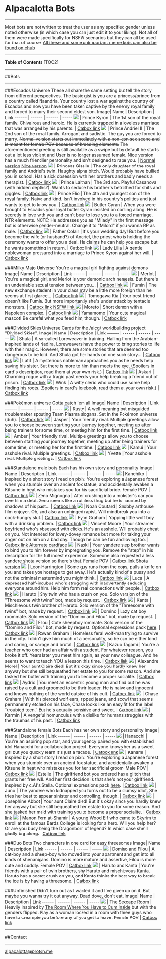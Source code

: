 # Alpacalotta Bots

***
Most bots are not written to treat the user as any specified gender unless noted otherwise (in which case you can just edit it to your liking). Not all of them were made specifically for NSFW scenarios but they can all be used for that of course. 
[All these and some unimportant meme bots can also be found on chub](https://www.chub.ai/users/Alpacalotta)

***
**Table of Contents**
[TOC2]
***
##Bots
***
###Escados Universe
These all share the same setting but tell the story from different perspectives. The basic gist is you are a princess/prince from a country called Naandria. Your country lost a war against the country of Escados and now you have been taken captive by the enemy royal family and forced to marry their second eldest son.
Image| Name | Description | Link
------ | ------ | ------ | -----
 ![](https://files.catbox.moe/ngsqi6.png) | Prince Kyron | The 1st son of the royal family. Chivalrous and heroic. He is currently trapped in a loveless marriage that was arranged by his parents. | [Catbox link](https://files.catbox.moe/ngsqi6.png)
 ![](https://files.catbox.moe/mqfpi5.png) | Prince Andriel II | The 2nd son of the royal family. Arrogant and sadistic. The guy you are forced to marry. ~~Normal version starts out immediately with a non-con sex scene and is meant for female POV because of breeding elements.~~ The aforementioned greeting is still available as a swipe but by default he starts out a lot less violent and User is no longer assumed female. Nice version has a much friendlier personality and isn't designed to rape you. | [Normal version](https://files.catbox.moe/l3h4bf.png)  [Nice version](https://files.catbox.moe/cl8fy7.png)
 ![](https://files.catbox.moe/iuz2eg.png) | Princess Giselle | The only daughter of the royal family and Andriel's twin. Haughty alpha bitch. Would probably have bullied you in school. Has a sick obsession with her brothers and badly needs a therapist. | [Catbox link](https://files.catbox.moe/iuz2eg.png)
 ![](https://files.catbox.moe/2hr51d.png) | Prince Laithan | The 3rd son. Playful Casanova (with hidden depths?). Wants to seduce his brother's betrothed for shits and giggles. | [Catbox link](https://files.catbox.moe/2hr51d.png)
 ![](https://files.catbox.moe/8bx303.png) | Prince Elio | The 4th and youngest son of the royal family. Naive and kind. Isn't involved in his country's politics and just wants to get to know you. | [Catbox link](https://files.catbox.moe/8bx303.png)
 ![](https://files.catbox.moe/l9tv3f.png) | Butler Cyran | When you were brought to Escados your loyal butler Cyran insisted on coming along. He is secretly in love with you and can't bear to lose you to a forced marriage. NTR elements. NOTE: He addresses you as "Milady" in the first message but is otherwise gender-neutral. Change it to "Milord" if you wanna RP as male. | [Catbox link](https://files.catbox.moe/l9tv3f.png)
 ![](https://files.catbox.moe/24vb5s.png) | Father Colair | It's your wedding day! But before you become the wife (or husband?) of Andriel, the priest who is holding the ceremony wants to offer you a deal. He claims he can help you escape but he wants something in return. | [Catbox link](https://files.catbox.moe/24vb5s.png)
 ![](https://files.catbox.moe/ypa54u.png) | Lady Lilia | A gentle noblewoman pressured into a marriage to Prince Kyron against her will. | [Catbox link](https://files.catbox.moe/ypa54u.png)

###Milky Majo Universe
You're a magical girl fighting against demons
Image| Name | Description | Link
------ | ------ | ------ | -----
 ![](https://files.catbox.moe/wrl105.png) | Merlot | You're a magical girl, and Merlot is your demonic arch nemesis. But there's an undeniable sexual tension between you... | [Catbox link](https://files.catbox.moe/wg6tts.png)
 ![](https://files.catbox.moe/pz91vx.png) | Fumin | The new exchange student in your class may be a little more foreign than he seems at first glance... | [Catbox link](https://files.catbox.moe/s3x5w1.png)
 ![](https://files.catbox.moe/0bo4a8.png) | Tomogawa Kia | Your best friend doesn't like Fumin. But more importantly she's under attack by tentacle monsters. | [Catbox link](https://files.catbox.moe/0bo4a8.png)  [NSFW link](https://files.catbox.moe/fj7atr.png)
 ![](https://files.catbox.moe/t4u17m.png) | Moreto | Short demon with a Napoleon complex.  | [Catbox link](https://files.catbox.moe/t4u17m.png)
 ![](https://files.catbox.moe/jyzc21.png) | Yamamomo | Your cute magical mascot! Be careful what you feed him, though.  | [Catbox link](https://files.catbox.moe/jyzc21.png)

###Divided Skies Universe
Cards for the /aicg/ worldbuilding project "Divided Skies". 
Image| Name | Description | Link
------ | ------ | ------ | -----
 ![](https://files.catbox.moe/4xyhcs.png) | Shula | A so-called Loreweaver in training. Hailing from the Arabian-inspired lands of Nadira, Loreweavers have the power to bring stories to life with their magic. However, there are some stories that are deemed too dangerous to be told. And Shula got her hands on one such story... | [Catbox link](https://files.catbox.moe/4xyhcs.png)
 ![](https://files.catbox.moe/p74lvc.png) | Latif | A mysterious nobleman approaches you as he needs help saving his sister. But there is more to him than meets the eye. (Spoilers in card's description, read them at your own risk.) | [Catbox link](https://files.catbox.moe/p74lvc.png)
 ![](https://files.catbox.moe/121ey6.png) | Askari | Charming rogue with a tragic past needs your help breaking a friend out of prison. | [Catbox link](https://files.catbox.moe/121ey6.png)
 ![](https://files.catbox.moe/l2111e.png) | Wink | A witty cleric who could use some help finding his roots. (Spoilers in card's lorebook, read them at your own risk.) | [Catbox link](https://files.catbox.moe/l2111e.png)

###Pokémon universe
Gotta catch 'em all
Image| Name | Description | Link
------ | ------ | ------ | -----
 ![](https://files.catbox.moe/v5tml2.png) | Rusty | A well meaning but misguided troublemaker spouting Team Plasma slogans. Set in the Pokémon universe (duh). | [Catbox link](https://files.catbox.moe/v5tml2.png)
 ![](https://files.catbox.moe/7bzehl.png) | Jasper | Your friendly rival. Multiple greetings allow you to choose between starting your journey together, meeting up after being trainers for some time, or meeting him for the first time. | [Catbox link](https://files.catbox.moe/7bzehl.png)
 ![](https://files.catbox.moe/qfn2dl.png) | Amber | Your friendly rival. Multiple greetings allow you to choose between starting your journey together, meeting up after being trainers for some time, or meeting her for the first time. | [Catbox link](https://files.catbox.moe/qfn2dl.png)
 ![](https://files.catbox.moe/y7jutw.png) | Kamui | Your asshole rival. Multiple greetings. | [Catbox link](https://files.catbox.moe/y7jutw.png)
 ![](https://files.catbox.moe/ko45uy.png) | Yvette | Your asshole rival. Multiple greetings. | [Catbox link](https://files.catbox.moe/ko45uy.png)

###Standalone male bots
Each has his own story and personality
Image| Name | Description | Link
------ | ------ | ------ | -----
 ![](https://files.catbox.moe/9mcskp.png) | Kanehiko | Inspired by a short story I read on pixiv. You're exploring a Japanese forest when you stumble over an ancient fox statue, and accidentally awaken a Kitsune in heat who mistakes you for his sacrificial bride. Female POV | [Catbox link](https://files.catbox.moe/9mcskp.png)
 ![](https://files.catbox.moe/vl65pv.png) | Zeno Mignogna | After crushing into a mobster's car you owe him a debt. Zeno seems like a ruthless thug but he is haunted by shadows of his past... | [Catbox link](https://files.catbox.moe/vl65pv.png)
 ![](https://files.catbox.moe/2xfqsl.png) | Noah Coutard | Snobby arthouse film enjoyer. Oh, and also an unhinged rapist. Will mindbreak you into a cock-hungry slut. | [Catbox link](https://files.catbox.moe/2xfqsl.png)
 ![](https://files.catbox.moe/jc7epo.png) | Fynn Graham | Yapping little wolf boy with a drinking problem. | [Catbox link](https://files.catbox.moe/jc7epo.png)
 ![](https://files.catbox.moe/w58mop.png) | Vincent Moore | Your streamer boyfriend who's obsessed with clicks. He's an asshole. Will probably cheat on you. Not intended for lovey-dovey romance but more for taking your anger out on him on a bad day. Though he can be fun and loving too. | [Catbox link](https://files.catbox.moe/de7rcs.png)  [Alternate cardface](https://files.catbox.moe/tvate6.png)
 ![](https://files.catbox.moe/xkzk75.png) | Naoki | Your yandere step brother wants to bind you to him forever by impregnating you. Remove the "step" in his description for the full incest experience. Someone also requested a less yandere shota version so there's that. Female POV | [Catbox link](https://files.catbox.moe/xkzk75.png)  [Shota version](https://files.catbox.moe/oyiabd.png)
 ![](https://files.catbox.moe/15k6v1.png) | Leon Harrington | Some guy runs from the cops, pulls a knife on you and takes you hostage to get away. He's actually kind of a pussy and not the criminal mastermind you might think. | [Catbox link](https://files.catbox.moe/15k6v1.png)
 ![](https://files.catbox.moe/5jlpni.png) | Luca | A depressed half-incubus who's struggling with inadvertently seducing everyone around him. Help him form real connections with people. | [Catbox link](https://files.catbox.moe/5jlpni.png)
 ![](https://files.catbox.moe/xvzin5.png) | Haruto | Shy twin who has a crush on you. Solo version of the "Threesome with twins" bot, made by request. | [Catbox link](https://files.catbox.moe/xvzin5.png)
 ![](https://files.catbox.moe/a61fk9.png) | Kanta | Mischievous twin brother of Haruto. Solo version of the "Threesome with twins" bot, made by request. | [Catbox link](https://files.catbox.moe/a61fk9.png)
 ![](https://files.catbox.moe/js6nhs.png) | Domino | Lazy cat boy roommate. Solo version of the "Domino and Filou" bot, made by request. | [Catbox link](https://files.catbox.moe/js6nhs.png)
 ![](https://files.catbox.moe/4nzt3n.png) | Filou | Cute sheepboy rommate. Solo version of the "Domino and Filou" bot, made by request. Optional expressions pack [here](https://files.catbox.moe/wovwhg.7z). | [Catbox link](https://files.catbox.moe/4nzt3n.png)
 ![](https://files.catbox.moe/lqlhvq.png) | Rowan Graham | Homeless feral wolf-man trying to survive in the city. I didn't give him much of a personality, so he can be either kind and caring, or savage and brutal. | [Catbox link](https://files.catbox.moe/lqlhvq.png)
 ![](https://files.catbox.moe/ol05k3.png) | Kazuo Tagami | You're a teacher who once had an affair with a student. For whatever reason, you broke it off. Years later you meet him again, as your new colleague. And he seems to want to teach YOU a lesson this time.  | [Catbox link](https://files.catbox.moe/ol05k3.png)
 ![](https://files.catbox.moe/en41s7.png) | Alexandre Morel | Your aunt Claire died! But it's okay since you hardly knew her anyway but she still bequeathed her estate to you for some reason. And she tasked her butler with training you to become a proper socialite.  | [Catbox link](https://files.catbox.moe/en41s7.png)
 ![](https://files.catbox.moe/om5h9c.png) | Aydric | You meet an eccentric young man and find out he was raised by a cult and groomed to be their leader. He is naive and innocent and knows nothing of the world outside of his cult. | [Catbox link](https://files.catbox.moe/om5h9c.png)
 ![](https://files.catbox.moe/rzxz7z.png) | Chase Graham | With his pierced wolf ears, ripped jeans, and scowl that seems permanently etched on his face, Chase looks like an easy fit for the label "troubled teen." But he's actually sensitive and sweet. | [Catbox link](https://files.catbox.moe/rzxz7z.png)
 ![](https://files.catbox.moe/kwnf8z.png) | Karmin | A vengeful homunculus with a dislike for humans struggles with the traumas of his past. | [Catbox link](https://files.catbox.moe/kwnf8z.png)


###Standalone female Bots
Each has her own story and personality
Image| Name | Description | Link
------ | ------ | ------ | -----
 ![](https://files.catbox.moe/d3wiwp.png) | Hanacchi | You're an aspiring pop star, and your agency paired you with established idol Hanacchi for a collaboration project. Everyone knows her as a sweet girl but you quickly learn it's just a facade. | [Catbox link](https://files.catbox.moe/d3wiwp.png)
 ![](https://files.catbox.moe/v6pqcl.png) | Kanami | Inspired by a short story I read on pixiv. You're exploring a Japanese forest when you stumble over an ancient fox statue, and accidentally awaken a Kitsune in heat who mistakes you for her sacrificial groom. Male POV | [Catbox link](https://files.catbox.moe/v6pqcl.png)
 ![](https://files.catbox.moe/kde37u.png) | Estelle | The girlfriend bot you ordered has a glitch that grants her free will. And her first decision is that she's not your girlfriend. Inspired by c.AI's Stella. Optional expressions pack [here](https://files.catbox.moe/4bis0l.7z). | [Catbox link](https://files.catbox.moe/kde37u.png)
 ![](https://files.catbox.moe/78lnvu.png) | Juno | The yandere who kidnapped you turns out to be a clumsy idiot. She tries her best to appear sinister and controlling, though. | [Catbox link](https://files.catbox.moe/ffrdcq.png)
 ![](https://files.catbox.moe/clqwy7.png) | Josephine Abbot | Your aunt Claire died! But it's okay since you hardly knew her anyway but she still bequeathed her estate to you for some reason. And she tasked her maid with training you to become a proper socialite. | [Catbox link](https://files.catbox.moe/clqwy7.png)
 ![](https://files.catbox.moe/3tm56v.png) | Manon Fern at-Shamir | A young Wood Elf who came to Skyrim to enroll at the famous Bards College is looking for a hero. Will you help her? Or are you busy being the Dragonborn of legend? In which case she'll gladly tag along. | [Catbox link](https://files.catbox.moe/3tm56v.png)

###Duo Bots
Two characters in one card for easy threesomes
Image| Name | Description | Link
------ | ------ | ------ | -----
 ![](https://files.catbox.moe/u1ogky.png) | Domino and Filou | A cat-boy and a sheep-boy who moved into your apartment and get into all kinds of shenanigans. Domino is more mature and assertive, Filou is more cute and cuddly. Female POV | [Catbox link](https://files.catbox.moe/u1ogky.png)
 ![](https://files.catbox.moe/vwtfif.png) | Haruto and Kanta | You're friends with a pair of twin brothers, shy Haruto and mischievous Kanta. Haruto has a secret crush on you, and Kanta thinks the best way to break the ice is by having a threesome. | [Catbox link](https://files.catbox.moe/vwtfif.png)

###Unfinished
Didn't turn out as I wanted it and I've given up on it. But maybe you wanna try it out anyway. Dead dove, don't eat.
Image| Name | Description | Link
------ | ------ | ------ | -----
 ![](https://files.catbox.moe/g876xm.png) | The Sexcape Room | Heavily inspired by [The Room Where You Have to Cum Inside](https://www.chub.ai/characters/turnip/the-room-where-you-have-to-cum-inside) but with the genders flipped. Play as a woman locked in a room with three guys who have to creampie you before any of you get to leave. Female POV | [Catbox link](https://files.catbox.moe/g876xm.png)

***
##Contact
***
alpacalotta@proton.me